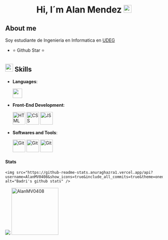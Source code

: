 ### <h1 align="center">Hi, I´m Alan Mendez <img src="https://media.giphy.com/media/hvRJCLFzcasrR4ia7z/giphy.gif" width="25px"></h1> 


##  About me
Soy estudiante de Ingenieria en Informatica en [UDEG](https://www.udg.mx/es)

- ⭐ Github Star ⭐ 


## <img src="https://media2.giphy.com/media/QssGEmpkyEOhBCb7e1/giphy.gif?cid=ecf05e47a0n3gi1bfqntqmob8g9aid1oyj2wr3ds3mg700bl&rid=giphy.gif" width ="25"><b> Skills</b>
<p align="center">

- **Languages**:
    
    <img src = 'https://github.com/MarikIshtar007/MarikIshtar007/blob/master/images/cpp.svg' width='30'/>
  
- **Front-End Development**:

   <img src="https://user-images.githubusercontent.com/64439609/212556407-f122dc0e-901c-4df7-960f-29a3b52c5349.png" width="40" height="40" alt="HTML" />
   <img src="https://user-images.githubusercontent.com/64439609/212556203-47a51702-fec1-4275-bafb-6afdea15b092.png" width="40" height="40" alt="CSS" />
   <img src="https://user-images.githubusercontent.com/64439609/212556085-e6f8391a-6f25-43d5-8bfe-818167047cfb.png" width="40" height="40" alt="JS"/>

- **Softwares and Tools**:

    <img src="https://user-images.githubusercontent.com/64439609/212556685-de9a7c04-31b0-43b6-af39-7c82ac13b321.png" width="40" height="40" alt="Git"/>
    <img src="https://user-images.githubusercontent.com/64439609/212556741-81407849-82c8-4926-854f-820e8a644375.png" width="40" height="40" alt="Git"/>
    <img src="https://user-images.githubusercontent.com/64439609/212556802-77a65ec1-aa71-4272-b603-1a57d1914678.png" width="40" height="40" alt="Git"/>


#### Stats

    <img src="https://github-readme-stats.anuraghazra1.vercel.app/api?username=AlanMV0408&show_icons=true&include_all_commits=true&theme=onedark" alt="Badri's github stats" />

  <img  src="https://github-readme-stats.anuraghazra1.vercel.app/api/top-langs/?username=AlanMV0408&layout=compact&theme=onedark" />

  <img height="150em" src="https://github-readme-streak-stats.herokuapp.com/?user=AlanMV0408&theme=onedark" alt="AlanMV0408" />


  
